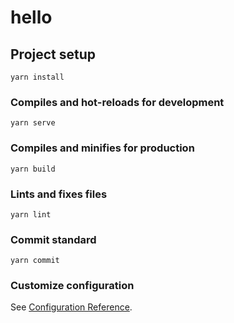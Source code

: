 # hello

## Project setup
```
yarn install
```

### Compiles and hot-reloads for development
```
yarn serve
```

### Compiles and minifies for production
```
yarn build
```

### Lints and fixes files
```
yarn lint
```

### Commit standard
```
yarn commit
```

### Customize configuration
See [Configuration Reference](https://cli.vuejs.org/config/).

